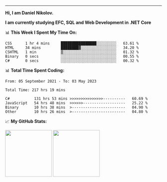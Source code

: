 ---
**Hi, I am Daniel Nikolov.**

**I am currently studying EFC, SQL and Web Development in .NET Core**

📊 **This Week I Spent My Time On:**
<!--START_SECTION:wakaweekly-->

```text
CSS      1 hr 4 mins     ████████████████░░░░░░░░░   63.61 %
HTML     34 mins         ████████▓░░░░░░░░░░░░░░░░   34.20 %
CSHTML   1 min           ▒░░░░░░░░░░░░░░░░░░░░░░░░   01.32 %
Binary   0 secs          ░░░░░░░░░░░░░░░░░░░░░░░░░   00.55 %
C#       0 secs          ░░░░░░░░░░░░░░░░░░░░░░░░░   00.32 %
```

<!--END_SECTION:wakaweekly-->

📊 **Total Time Spent Coding:**
<!--START_SECTION:waka-->

```text
From: 05 September 2021 - To: 03 May 2023

Total Time: 217 hrs 19 mins

C#           131 hrs 53 mins >>>>>>>>>>>>>>>----------   60.69 %
JavaScript   54 hrs 48 mins  >>>>>>-------------------   25.22 %
Binary       10 hrs 38 mins  >------------------------   04.90 %
Other        10 hrs 26 mins  >------------------------   04.80 %
```

<!--END_SECTION:waka-->

📈 **My GitHub Stats:**

<p>
  <img height="150em" src="https://github-readme-stats.vercel.app/api?username=NikolovDaniel&show_icons=true&hide_border=true&&count_private=true&include_all_commits=true" />
  <img height="150em" src="https://github-readme-stats.vercel.app/api/top-langs/?username=NikolovDaniel&exclude_repo=KNN-Image-Classification&show_icons=true&hide_border=true&layout=compact&langs_count=8s"/>
</p>
